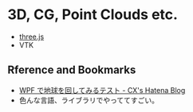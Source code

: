 # 3D, CG, Point Clouds etc. 

- [three.js](three.js)
- VTK

## Rference and Bookmarks

- [WPF で地球を回してみるテスト - CX's Hatena Blog](http://cx20.hatenablog.com/entry/2014/02/11/215835)
 - 色んな言語、ライブラリでやっててすごい。
 